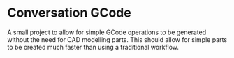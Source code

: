 # Conversation GCode
A small project to allow for simple GCode operations to be generated without the need for CAD modelling parts. This should allow for simple parts to be created much faster than using a traditional workflow.